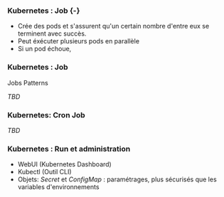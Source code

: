 ### Kubernetes : Job {-}

- Crée des pods et s'assurent qu'un certain nombre d'entre eux se terminent avec succès.
- Peut éxécuter plusieurs pods en parallèle
- Si un pod échoue, 

### Kubernetes : Job

Jobs Patterns

*TBD*

### Kubernetes: Cron Job

*TBD*

### Kubernetes : Run et administration

- WebUI (Kubernetes Dashboard)
- Kubectl (Outil CLI)
- Objets: *Secret* et *ConfigMap* : paramétrages, plus sécurisés que les variables d'environnements

